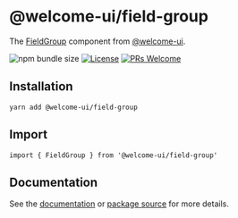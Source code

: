 # @welcome-ui/field-group

The [FieldGroup](undefined) component from [@welcome-ui](https://welcome-ui.com).

![npm bundle size](https://img.shields.io/bundlephobia/minzip/@welcome-ui/field-group) [![License](https://img.shields.io/npm/l/welcome-ui.svg)](https://github.com/WTTJ/welcome-ui/tree/main/LICENSE) [![PRs Welcome](https://img.shields.io/badge/PRs-welcome-mediumspringgreen.svg)](ttps://github.com/WTTJ/welcome-ui/tree/main/CONTRIBUTING.mdx)

## Installation

    yarn add @welcome-ui/field-group

## Import

    import { FieldGroup } from '@welcome-ui/field-group'

## Documentation

See the [documentation](undefined) or [package source](https://github.com/WTTJ/welcome-ui/tree/main/packages/FieldGroup) for more details.
